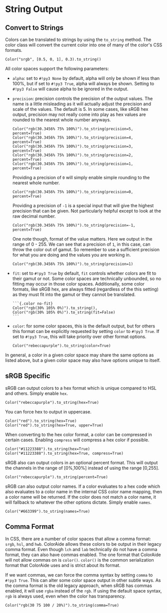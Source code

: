 # String Output

## Convert to Strings

Colors can be translated to strings by using the `to_string` method. The color class will convert the current color into
one of many of the color's CSS formats.

```color
Color("srgb", [0.5, 0, 1], 0.3).to_string()
```

All color spaces support the following parameters:

- `alpha`: set to `#!py3 None` by default, alpha will only be shown if less than 100%, but if set to `#!py3 True`, alpha
  will always be shown. Setting to `#!py3 False` will cause alpha to be ignored in the output.
- `precision`: precision controls the precision of the output values. The name is a little misleading as it will
  actually adjust the precision and scale of the values. The default is 5. In some cases, like sRGB hex output,
  precision may not really come into play as hex values are rounded to the nearest whole number anyways.

    ```color
    Color("rgb(30.3456% 75% 100%)").to_string(precision=5, percent=True)
    Color("rgb(30.3456% 75% 100%)").to_string(precision=4, percent=True)
    Color("rgb(30.3456% 75% 100%)").to_string(precision=3, percent=True)
    Color("rgb(30.3456% 75% 100%)").to_string(precision=2, percent=True)
    Color("rgb(30.3456% 75% 100%)").to_string(precision=1, percent=True)
    ```

    Providing a precision of `0` will simply enable simple rounding to the nearest whole number.

    ```color
    Color("rgb(30.3456% 75% 100%)").to_string(precision=0, percent=True)
    ```

    Providing a precision of `-1` is a special input that will give the highest precision that can be given. Not
    particularly helpful except to look at the raw decimal number.

    ```color
    Color("rgb(30.3456% 75% 100%)").to_string(precision=-1, percent=True)
    ```

    One note though, format of the value matters. Here we output in the range of 0 - 255. We can see that a precision of
    `1`, in this case, can throw the color out of gamut. So remember to use a sufficient precision for what you are
    doing and the values you are working in.

    ```{.color no-fit}
    Color("rgb(30.3456% 75% 100%)").to_string(precision=1)
    ```

- `fit`: set to `#!py3 True` by default, `fit` controls whether colors are fit to their gamut or not. Some color spaces
  are technically unbounded, so no fitting may occur in those color spaces. Additionally, some color formats, like sRGB
  hex, are always fitted (regardless of the this setting) as they must fit into the gamut or they cannot be translated.

      ```{.color no-fit}
      Color("rgb(30% 105% 0%)").to_string(),
      Color("rgb(30% 105% 0%)").to_string(fit=False)
      ```

- `color`: for some color spaces, this is the default output, but for others this format can be explicitly requested by
  setting `color` to `#!py3 True`. If set to `#!py3 True`, this will take priority over other format options.

    ```color
    Color("rebeccapurple").to_string(color=True)
    ```

In general, a color in a given color space may share the same options as listed above, but a given color space may also
have options unique to itself.

## sRGB Specific

sRGB can output colors to a hex format which is unique compared to HSL and others. Simply enable `hex`.

```color
Color("rebeccapurple").to_string(hex=True)
```

You can force hex to output in uppercase.

```color
Color("red").to_string(hex=True)
Color("red").to_string(hex=True, upper=True)
```

When converting to the hex color format, a color can be compressed in certain cases. Enabling `compress` will compress a
hex color if possible.

```color
Color("#11223388").to_string(hex=True)
Color("#11223388").to_string(hex=True, compress=True)
```

sRGB also can output colors in an optional percent format. This will output the channels in the range of [0%,100%]
instead of using the range [0,255].

```color
Color("rebeccapurple").to_string(percent=True)
```

sRGB can also output color names. If a color evaluates to a hex code which also evaluates to a color name in the
internal CSS color name mapping, then a color name will be returned. If the color does not match a color name, it will
fallback to whatever the other options dictate. Simply enable `names`.

```color
Color("#663399").to_string(names=True)
```

## Comma Format

In CSS, there are a number of color spaces that allow a comma format: `srgb`, `hsl`, and `hwb`. ColorAide allows these
colors to be output in their legacy comma format. Even though `lch` and `lab` technically do not have a comma format,
they can also have commas enabled. The one format that ColorAide will not allow commas on is `color()`. `color()` is
the common serialization format that ColorAide uses and is strict about its format.

If we want commas, we can force the comma syntax by setting `comma` to `#!py3 True`. This can alter some color space
output in other subtle ways. As the comma format is the old legacy approach, when sRGB has commas enabled, it will use
`rgba` instead of the `rgb`. If using the default space syntax, `rgb` is always used, even when the color has
transparency.

```color
Color("rgb(30 75 100 / 20%)").to_string(comma=True)
```
